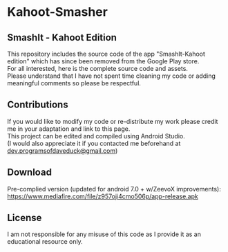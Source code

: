 # Kahoot-Smasher

## SmashIt - Kahoot Edition

This repository includes the source code of the app "SmashIt-Kahoot edition" which has since been removed from the Google Play store.
<br>
For all interested, here is the complete source code and assets.
<br>
Please understand that I have not spent time cleaning my code or adding meaningful comments so please be respectful.
<br>
## Contributions
If you would like to modify my code or re-distribute my work please credit me in your adaptation and link to this page.
<br>
This project can be edited and compiled using Android Studio.
<br>
(I would also appreciate it if you contacted me beforehand at dev.programsofdaveduck@gmail.com)
<br>
## Download
Pre-complied version (updated for android 7.0 + w/ZeevoX improvements): https://www.mediafire.com/file/z957oji4cmo506p/app-release.apk
<br>
## License
I am not responsible for any misuse of this code as I provide it as an educational resource only.
